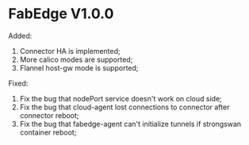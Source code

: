 # FabEdge V1.0.0

Added:

1. Connector HA is implemented;
2. More calico modes are supported;
3. Flannel host-gw mode is supported;

Fixed:

1. Fix the bug that nodePort service doesn't work on cloud side;
2. Fix the bug that cloud-agent lost connections to connector after connector reboot;
3. Fix the bug that fabedge-agent can't initialize tunnels if strongswan container reboot;